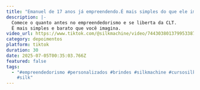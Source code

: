 ```yaml
---
title: "Emanuel de 17 anos já empreendendo.É mais simples do que ele imaginava "
description: |-
  Comece o quanto antes no empreendedorismo e se liberta da CLT.
  É mais simples e barato que você imagina.
video_url: https://www.tiktok.com/@silkmachine/video/7443038013799533879?is_from_webapp=1&sender_device=pc
category: depoimentos
platform: tiktok
duration: 30
date: 2025-07-05T00:35:03.766Z
featured: false
tags:
  - "#empreendedorismo #personalizados #brindes #silkmachine #cursosilkscreen
    #silk"
---
```

